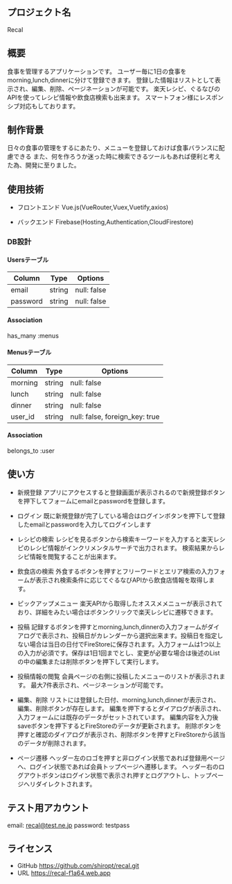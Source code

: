 ## プロジェクト名
Recal
 
## 概要
食事を管理するアプリケーションです。
ユーザー毎に1日の食事をmorning,lunch,dinnerに分けて登録できます。
登録した情報はリストとして表示され、編集、削除、ページネーションが可能です。
楽天レシピ、ぐるなびのAPIを使ってレシピ情報や飲食店検索も出来ます。
スマートフォン様にレスポンシブ対応もしております。
 
## 制作背景
日々の食事の管理をするにあたり、メニューを登録しておけば食事バランスに配慮できる
また、何を作ろうか迷った時に検索できるツールもあれば便利と考えた為、開発に至りました。
 
 
## 使用技術
* フロントエンド
Vue.js(VueRouter,Vuex,Vuetify,axios)

* バックエンド
Firebase(Hosting,Authentication,CloudFirestore)
 
### DB設計

 #### Usersテーブル
|Column            |Type    |Options                          |
|------------------|--------|---------------------------------|
|email             |string  |null: false                      |
|password          |string  |null: false                      |
#### Association
has_many :menus

#### Menusテーブル
|Column            |Type    |Options                         |
|------------------|--------|--------------------------------|
|morning           |string |null: false                      |
|lunch             |string |null: false                      |
|dinner            |string |null: false                      |
|user_id           |string |null: false, foreign_key: true   |
#### Association
belongs_to :user

 
## 使い方
* 新規登録
アプリにアクセスすると登録画面が表示されるので新規登録ボタンを押下してフォームにemailとpasswordを登録します。
* ログイン
既に新規登録が完了している場合はログインボタンを押下して登録したemailとpasswordを入力してログインします
* レシピの検索
レシピを見るボタンから検索キーワードを入力すると楽天レシピのレシピ情報がインクリメンタルサーチで出力されます。
検索結果からレシピ情報を閲覧することが出来ます。
* 飲食店の検索
外食するボタンを押すとフリーワードとエリア検索の入力フォームが表示され検索条件に応じてぐるなびAPIから飲食店情報を取得します。
* ピックアップメニュー
楽天APIから取得したオススメメニューが表示されており、詳細をみたい場合はボタンクリックで楽天レシピに遷移できます。

* 投稿
 記録するボタンを押すとmorning,lunch,dinnerの入力フォームがダイアログで表示され、投稿日がカレンダーから選択出来ます。投稿日を指定しない場合は当日の日付でFireStoreに保存されます。入力フォームは1つ以上の入力が必須です。保存は1日1回までとし、変更が必要な場合は後述のListの中の編集または削除ボタンを押下して実行します。

* 投稿情報の閲覧
 会員ページの右側に投稿したメニューのリストが表示されます。
 最大7件表示され、ページネーションが可能です。

* 編集、削除
 リストには登録した日付、morning,lunch,dinnerが表示され、編集、削除ボタンが存在します。
 編集を押下するとダイアログが表示され、入力フォームには既存のデータがセットされています。
 編集内容を入力後saveボタンを押下するとFireStoreのデータが更新されます。
 削除ボタンを押すと確認のダイアログが表示され、削除ボタンを押すとFireStoreから該当のデータが削除されます。

* ページ遷移
 ヘッダー左のロゴを押すと非ログイン状態であれば登録用ページへ、ログイン状態であれば会員トップページへ遷移します。
 ヘッダー右のログアウトボタンはログイン状態で表示され押すとログアウトし、トップページへリダイレクトされます。

 
## テスト用アカウント
email:    recal@test.ne.jp
password: testpass
 

## ライセンス
* GitHub https://github.com/shiropt/recal.git
* URL https://recal-f1a64.web.app
